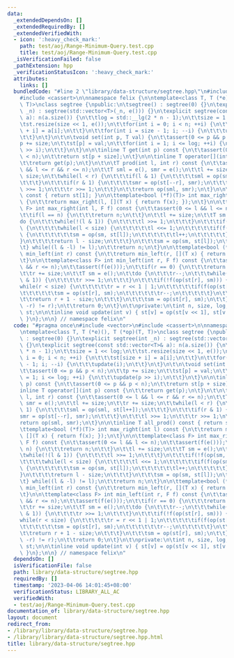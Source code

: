 ```yaml
---
data:
  _extendedDependsOn: []
  _extendedRequiredBy: []
  _extendedVerifiedWith:
  - icon: ':heavy_check_mark:'
    path: test/aoj/Range-Minimum-Query.test.cpp
    title: test/aoj/Range-Minimum-Query.test.cpp
  _isVerificationFailed: false
  _pathExtension: hpp
  _verificationStatusIcon: ':heavy_check_mark:'
  attributes:
    links: []
  bundledCode: "#line 2 \"library/data-structure/segtree.hpp\"\n#include <vector>\n\
    #include <cassert>\n\nnamespace felix {\n\ntemplate<class T, T (*e)(), T (*op)(T,\
    \ T)>\nclass segtree {\npublic:\n\tsegtree() : segtree(0) {}\n\texplicit segtree(int\
    \ _n) : segtree(std::vector<T>(_n, e())) {}\n\texplicit segtree(const std::vector<T>&\
    \ a): n(a.size()) {\n\t\tlog = std::__lg(2 * n - 1);\n\t\tsize = 1 << log;\n\t\
    \tst.resize(size << 1, e());\n\t\tfor(int i = 0; i < n; ++i) {\n\t\t\tst[size\
    \ + i] = a[i];\n\t\t}\n\t\tfor(int i = size - 1; i; --i) {\n\t\t\tupdate(i);\n\
    \t\t}\n\t}\n\t\n\tvoid set(int p, T val) {\n\t\tassert(0 <= p && p < n);\n\t\t\
    p += size;\n\t\tst[p] = val;\n\t\tfor(int i = 1; i <= log; ++i) {\n\t\t\tupdate(p\
    \ >> i);\n\t\t}\n\t}\n\n\tinline T get(int p) const {\n\t\tassert(0 <= p && p\
    \ < n);\n\t\treturn st[p + size];\n\t}\n\n\tinline T operator[](int p) const {\n\
    \t\treturn get(p);\n\t}\n\t\n\tT prod(int l, int r) const {\n\t\tassert(0 <= l\
    \ && l <= r && r <= n);\n\t\tT sml = e(), smr = e();\n\t\tl += size;\n\t\tr +=\
    \ size;\n\t\twhile(l < r) {\n\t\t\tif(l & 1) {\n\t\t\t\tsml = op(sml, st[l++]);\n\
    \t\t\t}\n\t\t\tif(r & 1) {\n\t\t\t\tsmr = op(st[--r], smr);\n\t\t\t}\n\t\t\tl\
    \ >>= 1;\n\t\t\tr >>= 1;\n\t\t}\n\t\treturn op(sml, smr);\n\t}\n\n\tinline T all_prod()\
    \ const { return st[1]; }\n\n\ttemplate<bool (*f)(T)> int max_right(int l) const\
    \ {\n\t\treturn max_right(l, [](T x) { return f(x); });\n\t}\n\n\ttemplate<class\
    \ F> int max_right(int l, F f) const {\n\t\tassert(0 <= l && l <= n);\n\t\tassert(f(e()));\n\
    \t\tif(l == n) {\n\t\t\treturn n;\n\t\t}\n\t\tl += size;\n\t\tT sm = e();\n\t\t\
    do {\n\t\t\twhile(!(l & 1)) {\n\t\t\t\tl >>= 1;\n\t\t\t}\n\t\t\tif(!f(op(sm, st[l])))\
    \ {\n\t\t\t\twhile(l < size) {\n\t\t\t\t\tl <<= 1;\n\t\t\t\t\tif(f(op(sm, st[l])))\
    \ {\n\t\t\t\t\t\tsm = op(sm, st[l]);\n\t\t\t\t\t\tl++;\n\t\t\t\t\t}\n\t\t\t\t\
    }\n\t\t\t\treturn l - size;\n\t\t\t}\n\t\t\tsm = op(sm, st[l]);\n\t\t\tl++;\n\t\
    \t} while((l & -l) != l);\n\t\treturn n;\n\t}\n\n\ttemplate<bool (*f)(T)> int\
    \ min_left(int r) const {\n\t\treturn min_left(r, [](T x) { return f(x); });\n\
    \t}\n\n\ttemplate<class F> int min_left(int r, F f) const {\n\t\tassert(0 <= r\
    \ && r <= n);\n\t\tassert(f(e()));\n\t\tif(r == 0) {\n\t\t\treturn 0;\n\t\t}\n\
    \t\tr += size;\n\t\tT sm = e();\n\t\tdo {\n\t\t\tr--;\n\t\t\twhile(r > 1 && (r\
    \ & 1)) {\n\t\t\t\tr >>= 1;\n\t\t\t}\n\t\t\tif(!f(op(st[r], sm))) {\n\t\t\t\t\
    while(r < size) {\n\t\t\t\t\tr = r << 1 | 1;\n\t\t\t\t\tif(f(op(st[r], sm))) {\n\
    \t\t\t\t\t\tsm = op(st[r], sm);\n\t\t\t\t\t\tr--;\n\t\t\t\t\t}\n\t\t\t\t}\n\t\t\
    \t\treturn r + 1 - size;\n\t\t\t}\n\t\t\tsm = op(st[r], sm);\n\t\t} while((r &\
    \ -r) != r);\n\t\treturn 0;\n\t}\n\t\nprivate:\n\tint n, size, log;\n\tstd::vector<T>\
    \ st;\n\n\tinline void update(int v) { st[v] = op(st[v << 1], st[v << 1 | 1]);\
    \ }\n};\n\n} // namespace felix\n"
  code: "#pragma once\n#include <vector>\n#include <cassert>\n\nnamespace felix {\n\
    \ntemplate<class T, T (*e)(), T (*op)(T, T)>\nclass segtree {\npublic:\n\tsegtree()\
    \ : segtree(0) {}\n\texplicit segtree(int _n) : segtree(std::vector<T>(_n, e()))\
    \ {}\n\texplicit segtree(const std::vector<T>& a): n(a.size()) {\n\t\tlog = std::__lg(2\
    \ * n - 1);\n\t\tsize = 1 << log;\n\t\tst.resize(size << 1, e());\n\t\tfor(int\
    \ i = 0; i < n; ++i) {\n\t\t\tst[size + i] = a[i];\n\t\t}\n\t\tfor(int i = size\
    \ - 1; i; --i) {\n\t\t\tupdate(i);\n\t\t}\n\t}\n\t\n\tvoid set(int p, T val) {\n\
    \t\tassert(0 <= p && p < n);\n\t\tp += size;\n\t\tst[p] = val;\n\t\tfor(int i\
    \ = 1; i <= log; ++i) {\n\t\t\tupdate(p >> i);\n\t\t}\n\t}\n\n\tinline T get(int\
    \ p) const {\n\t\tassert(0 <= p && p < n);\n\t\treturn st[p + size];\n\t}\n\n\t\
    inline T operator[](int p) const {\n\t\treturn get(p);\n\t}\n\t\n\tT prod(int\
    \ l, int r) const {\n\t\tassert(0 <= l && l <= r && r <= n);\n\t\tT sml = e(),\
    \ smr = e();\n\t\tl += size;\n\t\tr += size;\n\t\twhile(l < r) {\n\t\t\tif(l &\
    \ 1) {\n\t\t\t\tsml = op(sml, st[l++]);\n\t\t\t}\n\t\t\tif(r & 1) {\n\t\t\t\t\
    smr = op(st[--r], smr);\n\t\t\t}\n\t\t\tl >>= 1;\n\t\t\tr >>= 1;\n\t\t}\n\t\t\
    return op(sml, smr);\n\t}\n\n\tinline T all_prod() const { return st[1]; }\n\n\
    \ttemplate<bool (*f)(T)> int max_right(int l) const {\n\t\treturn max_right(l,\
    \ [](T x) { return f(x); });\n\t}\n\n\ttemplate<class F> int max_right(int l,\
    \ F f) const {\n\t\tassert(0 <= l && l <= n);\n\t\tassert(f(e()));\n\t\tif(l ==\
    \ n) {\n\t\t\treturn n;\n\t\t}\n\t\tl += size;\n\t\tT sm = e();\n\t\tdo {\n\t\t\
    \twhile(!(l & 1)) {\n\t\t\t\tl >>= 1;\n\t\t\t}\n\t\t\tif(!f(op(sm, st[l]))) {\n\
    \t\t\t\twhile(l < size) {\n\t\t\t\t\tl <<= 1;\n\t\t\t\t\tif(f(op(sm, st[l])))\
    \ {\n\t\t\t\t\t\tsm = op(sm, st[l]);\n\t\t\t\t\t\tl++;\n\t\t\t\t\t}\n\t\t\t\t\
    }\n\t\t\t\treturn l - size;\n\t\t\t}\n\t\t\tsm = op(sm, st[l]);\n\t\t\tl++;\n\t\
    \t} while((l & -l) != l);\n\t\treturn n;\n\t}\n\n\ttemplate<bool (*f)(T)> int\
    \ min_left(int r) const {\n\t\treturn min_left(r, [](T x) { return f(x); });\n\
    \t}\n\n\ttemplate<class F> int min_left(int r, F f) const {\n\t\tassert(0 <= r\
    \ && r <= n);\n\t\tassert(f(e()));\n\t\tif(r == 0) {\n\t\t\treturn 0;\n\t\t}\n\
    \t\tr += size;\n\t\tT sm = e();\n\t\tdo {\n\t\t\tr--;\n\t\t\twhile(r > 1 && (r\
    \ & 1)) {\n\t\t\t\tr >>= 1;\n\t\t\t}\n\t\t\tif(!f(op(st[r], sm))) {\n\t\t\t\t\
    while(r < size) {\n\t\t\t\t\tr = r << 1 | 1;\n\t\t\t\t\tif(f(op(st[r], sm))) {\n\
    \t\t\t\t\t\tsm = op(st[r], sm);\n\t\t\t\t\t\tr--;\n\t\t\t\t\t}\n\t\t\t\t}\n\t\t\
    \t\treturn r + 1 - size;\n\t\t\t}\n\t\t\tsm = op(st[r], sm);\n\t\t} while((r &\
    \ -r) != r);\n\t\treturn 0;\n\t}\n\t\nprivate:\n\tint n, size, log;\n\tstd::vector<T>\
    \ st;\n\n\tinline void update(int v) { st[v] = op(st[v << 1], st[v << 1 | 1]);\
    \ }\n};\n\n} // namespace felix\n"
  dependsOn: []
  isVerificationFile: false
  path: library/data-structure/segtree.hpp
  requiredBy: []
  timestamp: '2023-04-06 14:01:45+08:00'
  verificationStatus: LIBRARY_ALL_AC
  verifiedWith:
  - test/aoj/Range-Minimum-Query.test.cpp
documentation_of: library/data-structure/segtree.hpp
layout: document
redirect_from:
- /library/library/data-structure/segtree.hpp
- /library/library/data-structure/segtree.hpp.html
title: library/data-structure/segtree.hpp
---
```

